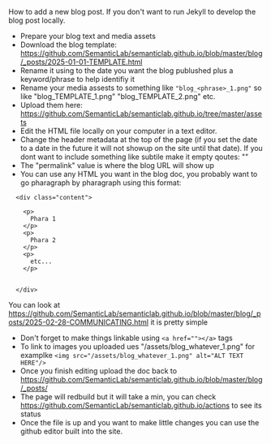 

How to add a new blog post. If you don't want to run Jekyll to develop the blog post locally. 

* Prepare your blog text and media assets
* Download the blog template: https://github.com/SemanticLab/semanticlab.github.io/blob/master/blog/_posts/2025-01-01-TEMPLATE.html
* Rename it using to the date you want the blog publushed plus a keyword/phrase to help identifiy it
* Rename your media assests to something like `"blog_<phrase>_1.png"` so like "blog_TEMPLATE_1.png" "blog_TEMPLATE_2.png" etc.
* Upload them here: https://github.com/SemanticLab/semanticlab.github.io/tree/master/assets
* Edit the HTML file locally on your computer in a text editor.
* Change the header metadata at the top of the page (if you set the date to a date in the future it will not showup on the site until that date). If you dont want to include something like subtile make it empty qoutes: ""
* The "permalink" value is where the blog URL will show up
* You can use any HTML you want in the blog doc, you probably want to go pharagraph by pharagraph using this format:

```
  <div class="content">

    <p>
      Phara 1
    </p>
    <p>
      Phara 2
    </p>    
    <p>
      etc...
    </p>


  </div>
```
You can look at https://github.com/SemanticLab/semanticlab.github.io/blob/master/blog/_posts/2025-02-28-COMMUNICATING.html it is pretty simple

* Don't forget to make things linkable using `<a href=""></a>` tags
* To link to images you uploaded ues "/assets/blog_whatever_1.png" for examplke `<img src="/assets/blog_whatever_1.png" alt="ALT TEXT HERE"/>`
* Once you finish editing upload the doc back to https://github.com/SemanticLab/semanticlab.github.io/blob/master/blog/_posts/
* The page will redbuild but it will take a min, you can check https://github.com/SemanticLab/semanticlab.github.io/actions to see its status
* Once the file is up and you want to make little changes you can use the github editor built into the site.
